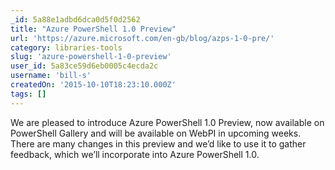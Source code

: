 ```yaml
---
_id: 5a88e1adbd6dca0d5f0d2562
title: "Azure PowerShell 1.0 Preview"
url: 'https://azure.microsoft.com/en-gb/blog/azps-1-0-pre/'
category: libraries-tools
slug: 'azure-powershell-1-0-preview'
user_id: 5a83ce59d6eb0005c4ecda2c
username: 'bill-s'
createdOn: '2015-10-10T18:23:10.000Z'
tags: []
---
```


We are pleased to introduce Azure PowerShell 1.0 Preview, now available on PowerShell Gallery and will be available on WebPI in upcoming weeks. There are many changes in this preview and we’d like to use it to gather feedback, which we’ll incorporate into Azure PowerShell 1.0.
